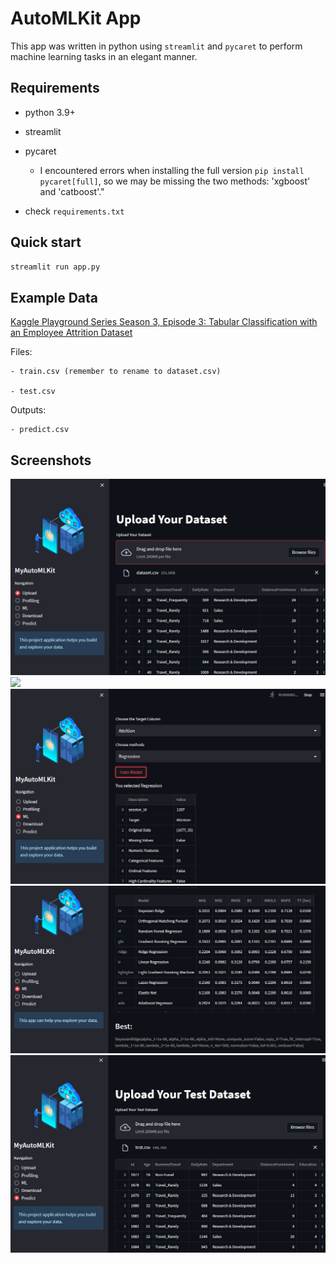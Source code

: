 # AutoMLKit App

This app was written in python using `streamlit` and `pycaret` to perform machine learning tasks in an elegant manner.

## Requirements

- python 3.9+

- streamlit

- pycaret 
    - I encountered errors when installing the full version `pip install pycaret[full]`, so we may be missing the two methods: 'xgboost' and 'catboost'."

- check `requirements.txt`

## Quick start

```sh
streamlit run app.py
```

## Example Data

[Kaggle Playground Series Season 3, Episode 3: Tabular Classification with an Employee Attrition Dataset](https://www.kaggle.com/competitions/playground-series-s3e3/overview)

Files:

    - train.csv (remember to rename to dataset.csv)

    - test.csv

Outputs:

    - predict.csv

## Screenshots
![](screenshots/upload.png)
![](screenshots/profilling.png)
![](screenshots/training.png)
![](screenshots/regression.png)
![](screenshots/predict.png)
